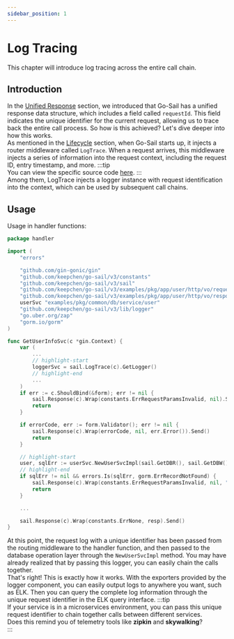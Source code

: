 ```yaml
---
sidebar_position: 1
---
```


# Log Tracing
This chapter will introduce log tracing across the entire call chain.
## Introduction
In the [Unified Response](../concepts/http-toolkit.md#unified-response) section, we introduced that Go-Sail has a unified response data structure, which includes a field called `requestId`. This field indicates the unique identifier for the current request, allowing us to trace back the entire call process. So how is this achieved?
Let's dive deeper into how this works.  
As mentioned in the [Lifecycle](../concepts/lifecycle.md) section, when Go-Sail starts up, it injects a router middleware called `LogTrace`. When a request arrives, this middleware injects a series of information into the request context, including the request ID, entry timestamp, and more.
:::tip  
You can view the specific source code [here](https://github.com/keepchen/go-sail/blob/main/http/middleware/logtrace.go).
:::  
Among them, LogTrace injects a logger instance with request identification into the context, which can be used by subsequent call chains.  
## Usage
Usage in handler functions:  
```go title="examples/pkg/app/user/handler/userinfo.go" showLineNumbers  
package handler

import (
    "errors"

    "github.com/gin-gonic/gin"
    "github.com/keepchen/go-sail/v3/constants"
    "github.com/keepchen/go-sail/v3/sail"
    "github.com/keepchen/go-sail/v3/examples/pkg/app/user/http/vo/request"
    "github.com/keepchen/go-sail/v3/examples/pkg/app/user/http/vo/response"
    userSvc "examples/pkg/common/db/service/user"
    "github.com/keepchen/go-sail/v3/lib/logger"
    "go.uber.org/zap"
    "gorm.io/gorm"
)

func GetUserInfoSvc(c *gin.Context) {
    var (
        ...
        // highlight-start
        loggerSvc = sail.LogTrace(c).GetLogger()
        // highlight-end
        ...
    )
    if err := c.ShouldBind(&form); err != nil {
        sail.Response(c).Wrap(constants.ErrRequestParamsInvalid, nil).Send()
        return
    }

    if errorCode, err := form.Validator(); err != nil {
        sail.Response(c).Wrap(errorCode, nil, err.Error()).Send()
        return
    }

    // highlight-start
    user, sqlErr := userSvc.NewUserSvcImpl(sail.GetDBR(), sail.GetDBW(), loggerSvc).GetUser(form.UserID)
    // highlight-end
    if sqlErr != nil && errors.Is(sqlErr, gorm.ErrRecordNotFound) {
        sail.Response(c).Wrap(constants.ErrRequestParamsInvalid, nil, "user not found").Send()
        return
    }

    ...

    sail.Response(c).Wrap(constants.ErrNone, resp).Send()
}
```  
At this point, the request log with a unique identifier has been passed from the routing middleware to the handler function, and then passed to the database operation layer through the `NewUserSvcImpl` method. You may have already realized that by passing this logger, you can easily chain the calls together.  
That's right! This is exactly how it works.
With the exporters provided by the logger component, you can easily output logs to anywhere you want, such as ELK. Then you can query the complete log information through the unique request identifier in the ELK query interface.
:::tip  
If your service is in a microservices environment, you can pass this unique request identifier to chain together calls between different services.  
Does this remind you of telemetry tools like **zipkin** and **skywalking**?  
:::